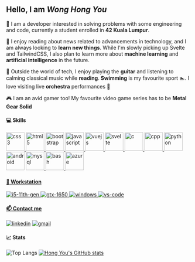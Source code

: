 ## Hello, I am <i>Wong Hong You</i>

:raising_hand: I am a developer interested in solving problems with some engineering and code, currently a student enrolled in <b>42 Kuala Lumpur</b>.

:book: I enjoy reading about news related to advancements in technology, and I am always looking to <b>learn new things</b>. While I'm slowly picking up Svelte and TailwindCSS, I also plan to learn more about <b>machine learning</b> and <b>artificial intelligence</b> in the future.

:guitar: Outside the world of tech, I enjoy playing the <b>guitar</b> and listening to calming classical music while <b>reading</b>. <b>Swimming</b> is my favourite sport :swimmer:. I love visiting live <b>orchestra</b> performances :violin:

:video_game: I am an avid gamer too! My favourite video game series has to be <b>Metal Gear Solid</b>


#### :computer: Skills
<a href="https://developer.mozilla.org/en-US/docs/Web/CSS" target="_blank" rel="noreferrer"> <img src="https://user-images.githubusercontent.com/25181517/183898674-75a4a1b1-f960-4ea9-abcb-637170a00a75.png" alt="css3" width="50" height="50"/> <a href="https://www.w3schools.com/html/" target="_blank" rel="noreferrer"> <img src="https://user-images.githubusercontent.com/25181517/192158954-f88b5814-d510-4564-b285-dff7d6400dad.png" alt="html5" width="50" height="50"/> <a href="https://getbootstrap.com" target="_blank" rel="noreferrer"> <img src="https://user-images.githubusercontent.com/25181517/183898054-b3d693d4-dafb-4808-a509-bab54cf5de34.png" alt="bootstrap" width="50" height="50"/> <a href="https://www.w3schools.com/js/" target="_blank" rel="noreferrer"> <img src="https://user-images.githubusercontent.com/25181517/117447155-6a868a00-af3d-11eb-9cfe-245df15c9f3f.png" alt="javascript" width="50" height="50"/> <a href="https://vuejs.org" target="_blank" rel="noreferrer"> <img src="https://user-images.githubusercontent.com/25181517/117448124-a2da9800-af3e-11eb-85d2-bd1b69b65603.png" alt="vuejs" width="50" height="50"/> <a href="https://svelte.dev/" target="_blank" rel="noreferrer"> <img src="https://github.com/marwin1991/profile-technology-icons/assets/136815194/e56b5093-2f58-40cc-b194-5bdde41077b5" alt="svelte" width="50" height="50"/> <a href="https://www.w3schools.com/c/" target="_blank" rel="noreferrer"> <img src="https://user-images.githubusercontent.com/25181517/192106070-46255bcf-65e6-4c6b-a296-bf8d0d8fb2a7.png" alt="c" width="50" height="50"/> <a href="https://www.w3schools.com/cpp/" target="_blank" rel="noreferrer"> <img src="https://user-images.githubusercontent.com/25181517/192106073-90fffafe-3562-4ff9-a37e-c77a2da0ff58.png" alt="cpp" width="50" height="50"/> <a href="https://www.python.org" target="_blank" rel="noreferrer"> <img src="https://user-images.githubusercontent.com/25181517/183423507-c056a6f9-1ba8-4312-a350-19bcbc5a8697.png" alt="python" width="50" height="50"/> <a target="_blank" rel="noreferrer"> <img src="https://user-images.githubusercontent.com/25181517/117269608-b7dcfb80-ae58-11eb-8e66-6cc8753553f0.png" alt="android" width="50" height="50"/> <a href="https://www.mysql.com" target="_blank" rel="noreferrer"> <img src="https://user-images.githubusercontent.com/25181517/183896128-ec99105a-ec1a-4d85-b08b-1aa1620b2046.png" alt="mysql" width="50" height="50"/> <a href="https://www.gnu.org/software/bash/" target="_blank" rel="noreferrer"> <img src="https://user-images.githubusercontent.com/25181517/192158606-7c2ef6bd-6e04-47cf-b5bc-da2797cb5bda.png" alt="bash" width="50" height="50"/> <a href="https://azure.microsoft.com/en-us/free/search/" target="_blank" rel="noreferrer"> <img src="https://user-images.githubusercontent.com/25181517/183911544-95ad6ba7-09bf-4040-ac44-0adafedb9616.png" alt="azure" width="50" height="50"/>

#### :hammer: Workstation
![i5-11th-gen](https://img.shields.io/badge/Intel-Core_i5_11th-0071C5?style=for-the-badge&logo=intel&logoColor=white) ![gtx-1650](https://img.shields.io/badge/NVIDIA-GTX_1650-76B900?style=for-the-badge&logo=nvidia&logoColor=white) ![windows](https://img.shields.io/badge/Windows_11-0078D6?style=for-the-badge&logo=windows&logoColor=white) ![vs-code](https://img.shields.io/badge/VS_Code-007ACC?style=for-the-badge&logo=Visual-Studio-Code&logoColor=white)

#### :mailbox: Contact me
[![linkedin](https://img.shields.io/badge/Linkedin-0077B5?style=for-the-badge&logo=LinkedIn&logoColor=white)](https://www.linkedin.com/in/hong-you-wong-65454a283/) [![gmail](https://img.shields.io/badge/Gmail-D14836?style=for-the-badge&logo=Gmail&logoColor=white)](mailto:wonghongyou@gmail.com)

#### :chart_with_upwards_trend: Stats
![Top Langs](https://github-readme-stats.vercel.app/api/top-langs/?username=thewongwaae&layout=compact&theme=transparent) [![Hong You's GitHub stats](https://github-readme-stats.vercel.app/api?username=thewongwaae&show_icons=true&theme=transparent)](https://github.com/anuraghazra/github-readme-stats)
